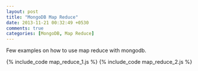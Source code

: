 ```yaml
---
layout: post
title: "MongoDB Map Reduce"
date: 2013-11-21 00:32:49 +0530
comments: true
categories: [MongoDB, Map Reduce]
---
```


Few examples on how to use map reduce with mongodb.

{% include_code map_reduce_1.js %}
{% include_code map_reduce_2.js %}

